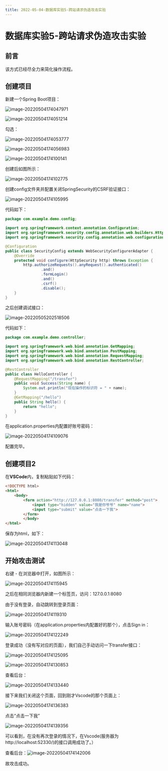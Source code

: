 ```yaml
---
title: 2022-05-04-数据库实验5-跨站请求伪造攻击实验
---
```



# 数据库实验5-跨站请求伪造攻击实验

## 前言

该方式已经尽全力来简化操作流程。

## 创建项目

新建一个Spring Boot项目：

![image-20220504174047971](../../src/assets/img/image-20220504174047971.png)

![image-20220504174051214](../../src/assets/img/image-20220504174051214.png)

勾选：

![image-20220504174053777](../../src/assets/img/image-20220504174053777.png)

![image-20220504174056983](../../src/assets/img/image-20220504174056983.png)

![image-20220504174100141](../../src/assets/img/image-20220504174100141.png)

创建后如图所示：

![image-20220504174102775](../../src/assets/img/image-20220504174102775.png)

创建config文件夹并配置关闭SpringSecurity的CSRF验证接口：

![image-20220504174105995](../../src/assets/img/image-20220504174105995.png)

代码如下：

```java
package com.example.demo.config;

import org.springframework.context.annotation.Configuration;
import org.springframework.security.config.annotation.web.builders.HttpSecurity;
import org.springframework.security.config.annotation.web.configuration.WebSecurityConfigurerAdapter;

@Configuration
public class SecurityConfig extends WebSecurityConfigurerAdapter {
    @Override
    protected void configure(HttpSecurity http) throws Exception {
        http.authorizeRequests().anyRequest().authenticated()
                .and()
                .formLogin()
                .and()
                .csrf()
                .disable();
    }
}
```

之后创建调试接口：

![image-20220505202518506](../../src/assets/img/image-20220505202518506.png)

代码如下：

```java
package com.example.demo.controller;

import org.springframework.web.bind.annotation.GetMapping;
import org.springframework.web.bind.annotation.PostMapping;
import org.springframework.web.bind.annotation.RequestMapping;
import org.springframework.web.bind.annotation.RestController;

@RestController
public class HelloController {
    @RequestMapping("/transfer")
    public void Success(String name) {
        System.out.println("现在操作的标识符 = " + name);
    }
    @GetMapping("/hello")
    public String hello() {
        return "hello";
    }
}

```

在application.properties内配置好账号密码：

![image-20220504174109076](../../src/assets/img/image-20220504174109076.png)

配置完毕。

## 创建项目2

在**VSCode**内，复制粘贴如下代码：

```html
<!DOCTYPE html>
<html>
    <body>
        <form action="http://127.0.0.1:8080/transfer" method="post">
            <input type="hidden" value="我是你爷爷" name="name">
            <input type="submit" value="点击一下我">
        </form>
        </body>
</html>
```

保存为html，如下：

![image-20220504174113048](../../src/assets/img/image-20220504174113048.png)

## 开始攻击测试

右键 - 在浏览器中打开，如图所示：

![image-20220504174115945](../../src/assets/img/image-20220504174115945.png)

之后在相同浏览器内新建一个标签页，访问：127.0.0.1:8080

由于没有登录，自动跳转到登录页面：

![image-20220504174119310](../../src/assets/img/image-20220504174119310.png)

输入账号密码（在application.properties内配置好的那个），点击Sign in：

![image-20220504174122249](../../src/assets/img/image-20220504174122249.png)

登录成功（没有写对应的页面），我们自己手动访问一下transfer接口：

![image-20220504174125095](../../src/assets/img/image-20220504174125095.png)

![image-20220504174130853](../../src/assets/img/image-20220504174130853.png)

查看后台：

![image-20220504174133440](../../src/assets/img/image-20220504174133440.png)

接下来我们关闭这个页面，回到刚才Vscode的那个页面上：

![image-20220504174136383](../../src/assets/img/image-20220504174136383.png)

点击“点击一下我”

![image-20220504174139356](../../src/assets/img/image-20220504174139356.png)

可以看到，在没有再次登录的情况下，在Vscode(服务器为http://localhost:52330/)的接口调用成功了。）

查看后台：![image-20220504174142006](../../src/assets/img/image-20220504174142006.png)

故攻击成功。

